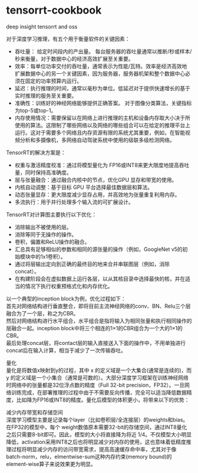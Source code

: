 # tensorrt-cookbook
deep insight tensorrt and oss  

对于深度学习推理，有五个用于衡量软件的关键因素：

* 吞吐量： 给定时间段内的产出量。 每台服务器的吞吐量通常以推断/秒或样本/秒来衡量，对于数据中心的经济高效扩展至关重要。   
* 效率：每单位功率交付的吞吐量，通常表示为性能/瓦特。效率是经济高效地扩展数据中心的另一个关键因素，因为服务器，服务器机架和整个数据中心必须在固定的功率预算内运行。   
* 延迟：执行推理的时间，通常以毫秒为单位。低延迟对于提供快速增长的基于实时推理的服务至关重要。    
* 准确性：训练好的神经网络能够提供正确答案。 对于图像分类算法，关键指标为top-5或top-1。 
* 内存使用情况：需要保留以在网络上进行推理的主机和设备内存取大小决于所使用的算法。这限制了哪些网络以及网络的哪些组合可以在给定的推理平台上运行。这对于需要多个网络且内存资源有限的系统尤其重要，例如，在智能视频分析和多摄像机，多网络自动驾驶系统中使用的级联多级检测网络。    

TensorRT的解决方案是：    
* 权重与激活精度校准：通过将模型量化为 FP16或INT8来更大限度地提高吞吐量，同时保持高准确度。   
* 层与张量融合：通过融合内核中的节点，优化GPU 显存和带宽的使用。   
* 内核自动调整：基于目标 GPU 平台选择最佳数据层和算法。   
* 动态张量显存：更大限度减少显存占用，并高效地为张量重复利用内存。   
* 多流执行：用于并行处理多个输入流的可扩展设计。    

TensorRT对计算图主要执行以下优化：

* 消除输出不被使用的层。
* 消除等同于无操作的操作。
* 卷积，偏置和ReLU操作的融合。
* 汇总具有足够相似的参数和相同的源张量的操作（例如，GoogleNet v5的初始模块中的1x1卷积）。
* 通过将层输出定向到正确的最终目的地来合并串联图层（例如，消除concat）。
* 在构建阶段会在虚拟数据上运行各层，以从其核目录中选择最快的核，并在适当的情况下执行权重预格式化和内存优化。

以一个典型的inception block为例，优化过程如下：    
首先对网络结构进行垂直整合，即将目前主流神经网络的conv、BN、Relu三个层融合为了一个层，称之为CBR。    
然后对网络结构进行水平组合，水平组合是指将输入为相同张量和执行相同操作的层融合一起。inception block中将三个相连的1×1的CBR组合为一个大的1×1的CBR。   
最后处理concat层，将contact层的输入直接送入下面的操作中，不用单独进行concat后在输入计算，相当于减少了一次传输吞吐。 


量化    
量化是将数值x映射到y的过程，其中 x 的定义域是一个大集合(通常是连续的)，而 y 的定义域是一个小集合（通常是可数的）。大部分深度学习框架在训练神经网络时网络中的张量都是32位浮点数的精度（Full 32-bit precision，FP32）。一旦网络训练完成，在部署推理的过程中由于不需要反向传播，完全可以适当降低数据精度，比如降为FP16或INT8的精度。量化后模型的体积更小，将带来以下的优势：

减少内存带宽和存储空间  
深度学习模型主要是记录每个layer（比如卷积层/全连接层）的weights和bias。在FP32的模型中，每个 weight数值原本需要32-bit的存储空间，通过INT8量化之后只需要8-bit即可。因此，模型的大小将直接降为将近 1/4。不仅模型大小明显降低，activation采用INT8之后也将明显减少对内存的使用，这也意味着低精度推理过程将明显减少内存的访问带宽需求，提高高速缓存命中率，尤其对于像batch-norm，relu，elmentwise-sum这种内存约束(memory bound)的element-wise算子来说效果更为明显。
